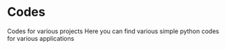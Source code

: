 # Codes
Codes for various projects
Here you can find various simple python codes for various applications
